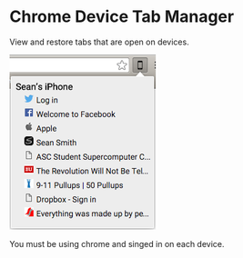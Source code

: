 # Chrome Device Tab Manager

View and restore tabs that are open on devices.

![In Action](images/example.png)

You must be using chrome and singed in on each device.